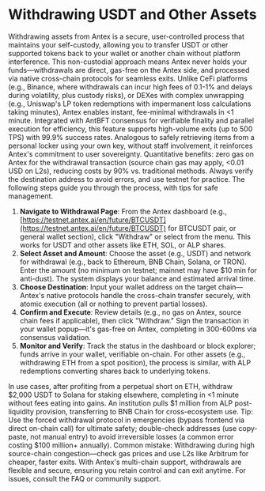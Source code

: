 # Withdrawing USDT and Other Assets

Withdrawing assets from Antex is a secure, user-controlled process that maintains your self-custody, allowing you to transfer USDT or other supported tokens back to your wallet or another chain without platform interference. This non-custodial approach means Antex never holds your funds—withdrawals are direct, gas-free on the Antex side, and processed via native cross-chain protocols for seamless exits. Unlike CeFi platforms (e.g., Binance, where withdrawals can incur high fees of 0.1-1% and delays during volatility, plus custody risks), or DEXes with complex unwrapping (e.g., Uniswap's LP token redemptions with impermanent loss calculations taking minutes), Antex enables instant, fee-minimal withdrawals in <1 minute. Integrated with AntBFT consensus for verifiable finality and parallel execution for efficiency, this feature supports high-volume exits (up to 500 TPS) with 99.9% success rates. Analogous to safely retrieving items from a personal locker using your own key, without staff involvement, it reinforces Antex's commitment to user sovereignty. Quantitative benefits: zero gas on Antex for the withdrawal transaction (source chain gas may apply, <0.01 USD on L2s), reducing costs by 90% vs. traditional methods. Always verify the destination address to avoid errors, and use testnet for practice. The following steps guide you through the process, with tips for safe management.

1. **Navigate to Withdrawal Page**: From the Antex dashboard (e.g., [https://testnet.antex.ai/en/future/BTCUSDT](https://testnet.antex.ai/en/future/BTCUSDT) for BTCUSDT pair, or general wallet section), click "Withdraw" or select from the menu. This works for USDT and other assets like ETH, SOL, or ALP shares.
2. **Select Asset and Amount**: Choose the asset (e.g., USDT) and network for withdrawal (e.g., back to Ethereum, BNB Chain, Solana, or TRON). Enter the amount (no minimum on testnet; mainnet may have $10 min for anti-dust). The system displays your balance and estimated arrival time.
3. **Choose Destination**: Input your wallet address on the target chain—Antex's native protocols handle the cross-chain transfer securely, with atomic execution (all or nothing to prevent partial losses).
4. **Confirm and Execute**: Review details (e.g., no gas on Antex, source chain fees if applicable), then click "Withdraw." Sign the transaction in your wallet popup—it's gas-free on Antex, completing in 300-600ms via consensus validation.
5. **Monitor and Verify**: Track the status in the dashboard or block explorer; funds arrive in your wallet, verifiable on-chain. For other assets (e.g., withdrawing ETH from a spot position), the process is similar, with ALP redemptions converting shares back to underlying tokens.

In use cases, after profiting from a perpetual short on ETH, withdraw $2,000 USDT to Solana for staking elsewhere, completing in <1 minute without fees eating into gains. An institution pulls $1 million from ALP post-liquidity provision, transferring to BNB Chain for cross-ecosystem use. Tip: Use the forced withdrawal protocol in emergencies (bypass frontend via direct on-chain call) for ultimate safety; double-check addresses (use copy-paste, not manual entry) to avoid irreversible losses (a common error costing $100 million+ annually). Common mistake: Withdrawing during high source-chain congestion—check gas prices and use L2s like Arbitrum for cheaper, faster exits. With Antex's multi-chain support, withdrawals are flexible and secure, ensuring you retain control and can exit anytime. For issues, consult the FAQ or community support.
